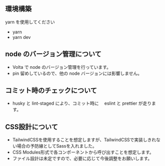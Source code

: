 ## 環境構築

yarn を使用してください

- yarn
- yarn dev

## node のバージョン管理について

- Volta で node のバージョン管理を行っています。
- pin 留めしているので、他の node バージョンには影響しません。

## コミット時のチェックについて

- husky と lint-staged により、コミット時に　 eslint と prettier が走ります。

## CSS設計について
- TailwindCSSを使用することを想定しますが、TailwindCSSで実装しきれない場合の予防線としてSassを入れました。
- CSS Modules形式で各コンポーネントから呼び出すことを想定します。
- ファイル設計は未定ですので、必要に応じて今後調整をお願いします。
